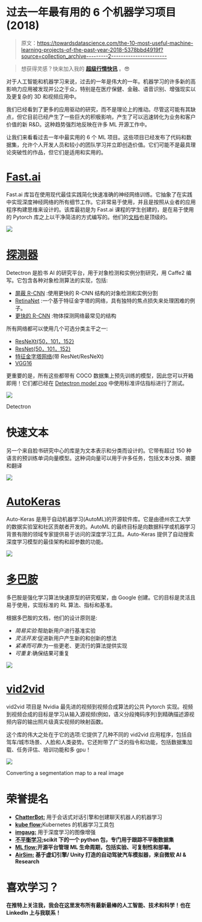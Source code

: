 # 过去一年最有用的 6 个机器学习项目(2018)

> 原文：<https://towardsdatascience.com/the-10-most-useful-machine-learning-projects-of-the-past-year-2018-5378bbd4919f?source=collection_archive---------2----------------------->

> 想获得灵感？快来加入我的 [**超级行情快讯**](https://www.superquotes.co/?utm_source=mediumtech&utm_medium=web&utm_campaign=sharing) 。😎

对于人工智能和机器学习来说，过去的一年是伟大的一年。机器学习的许多新的高影响力应用被发现并公之于众，特别是在医疗保健、金融、语音识别、增强现实以及更复杂的 3D 和视频应用中。

我们已经看到了更多的应用驱动的研究，而不是理论上的推动。尽管这可能有其缺点，但它目前已经产生了一些巨大的积极影响，产生了可以迅速转化为业务和客户价值的新 R&D。这种趋势强烈地反映在许多 ML 开源工作中。

让我们来看看过去一年中最实用的 6 个 ML 项目。这些项目已经发布了代码和数据集，允许个人开发人员和较小的团队学习并立即创造价值。它们可能不是最具理论突破性的作品，但它们是适用和实用的。

# [Fast.ai](https://github.com/fastai/fastai?utm_source=mybridge&utm_medium=blog&utm_campaign=read_more)

Fast.ai 库旨在使用现代最佳实践简化快速准确的神经网络训练。它抽象了在实践中实现深度神经网络的所有细节工作。它非常易于使用，并且是按照从业者的应用程序构建思维来设计的。该库最初是为 Fast.ai 课程的学生创建的，是在易于使用的 Pytorch 库之上以干净简洁的方式编写的。他们的[文档](https://docs.fast.ai/)也是顶级的。

![](img/33b9f49ebe0bf050a545f5d5c36b43b3.png)

# [探测器](https://github.com/facebookresearch/Detectron?utm_source=mybridge&utm_medium=blog&utm_campaign=read_more)

Detectron 是脸书 AI 的研究平台，用于对象检测和实例分割研究，用 Caffe2 编写。它包含各种对象检测算法的实现，包括:

*   [屏蔽 R-CNN](https://arxiv.org/abs/1703.06870) :使用更快的 R-CNN 结构的对象检测和实例分割
*   [RetinaNet](https://arxiv.org/abs/1708.02002) :一个基于特征金字塔的网络，具有独特的焦点损失来处理困难的例子。
*   [更快的 R-CNN](https://arxiv.org/abs/1506.01497) :物体探测网络最常见的结构

所有网络都可以使用几个可选分类主干之一:

*   [ResNeXt{50，101，152}](https://arxiv.org/abs/1611.05431)
*   [ResNet{50，101，152}](https://arxiv.org/abs/1512.03385)
*   [特征金字塔网络](https://arxiv.org/abs/1612.03144)(带 ResNet/ResNeXt)
*   [VGG16](https://arxiv.org/abs/1409.1556)

更重要的是，所有这些都带有 COCO 数据集上预先训练的模型，因此您可以开箱即用！它们都已经在 [Detectron model zoo](https://github.com/facebookresearch/Detectron/blob/master/MODEL_ZOO.md) 中使用标准评估指标进行了测试。

![](img/51341d96beae7c8db959e45a160d0535.png)

Detectron

# 快速文本

另一个来自脸书研究中心的库是为文本表示和分类而设计的。它带有超过 150 种语言的预训练单词向量模型。这种词向量可以用于许多任务，包括文本分类、摘要和翻译

![](img/cf976ba6729b138eedc71c17bc7e2114.png)

# [AutoKeras](https://github.com/jhfjhfj1/autokeras?utm_source=mybridge&utm_medium=blog&utm_campaign=read_more)

Auto-Keras 是用于自动机器学习(AutoML)的开源软件库。它是由德州农工大学的数据实验室和社区贡献者开发的。AutoML 的最终目标是向数据科学或机器学习背景有限的领域专家提供易于访问的深度学习工具。Auto-Keras 提供了自动搜索深度学习模型的最佳架构和超参数的功能。

![](img/00cbd77bea77c60d97253ae5b99d9917.png)

# [多巴胺](https://github.com/google/dopamine?utm_source=mybridge&utm_medium=blog&utm_campaign=read_more)

多巴胺是强化学习算法快速原型的研究框架，由 Google 创建。它的目标是灵活且易于使用，实现标准的 RL 算法、指标和基准。

根据多巴胺的文档，他们的设计原则是:

*   *简易实验*:帮助新用户进行基准实验
*   *灵活开发*:促进新用户产生新的和创新的想法
*   *紧凑而可靠*:为一些更老、更流行的算法提供实现
*   *可重复*:确保结果可重复

![](img/d1d2f002d23b0720100681c33f5dcf7a.png)

# [vid2vid](https://github.com/NVIDIA/vid2vid?utm_source=mybridge&utm_medium=blog&utm_campaign=read_more)

vid2vid 项目是 Nvidia 最先进的视频到视频合成算法的公共 Pytorch 实现。视频到视频合成的目标是学习从输入源视频(例如，语义分段掩码序列)到精确描述源视频内容的输出照片级真实视频的映射函数。

这个库的伟大之处在于它的选项:它提供了几种不同的 vid2vid 应用程序，包括自驾车/城市场景、人脸和人类姿势。它还附带了广泛的指令和功能，包括数据集加载、任务评估、培训功能和多 gpu！

![](img/156749ce0e2cff346fcfb27671252dfc.png)

Converting a segmentation map to a real image

# 荣誉提名

*   [**ChatterBot:**](https://github.com/gunthercox/ChatterBot) 用于会话式对话引擎和创建聊天机器人的机器学习
*   [**kube flow:**](https://github.com/kubeflow/kubeflow)Kubernetes 的机器学习工具包
*   [**imgaug:**](https://github.com/aleju/imgaug) 用于深度学习的图像增强
*   [**不平衡学习:**](https://github.com/scikit-learn-contrib/imbalanced-learn)**scikit 下的一个 python 包，专门用于跟踪不平衡数据集**
*   **[**ML flow:**](https://github.com/mlflow/mlflow)**开源平台管理 ML 生命周期，包括实验、可复制性和部署。****
*   ****[**AirSim:**](https://github.com/Microsoft/AirSim) 基于虚幻引擎/ Unity 打造的自动驾驶汽车模拟器，来自微软 AI & Research****

# ****喜欢学习？****

****在推特上关注我，我会在这里发布所有最新最棒的人工智能、技术和科学！也在 LinkedIn 上与我联系！****